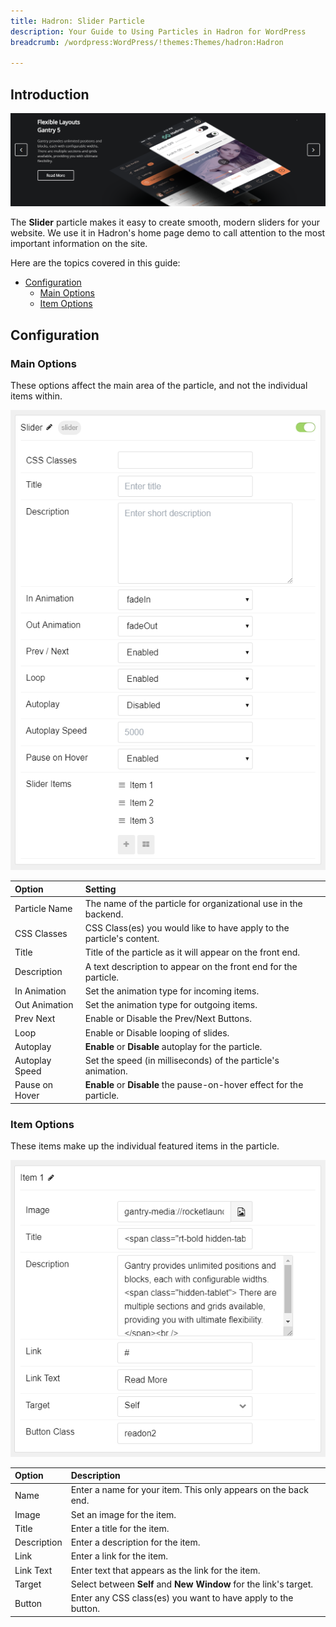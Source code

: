 ```yaml
---
title: Hadron: Slider Particle
description: Your Guide to Using Particles in Hadron for WordPress
breadcrumb: /wordpress:WordPress/!themes:Themes/hadron:Hadron

---
```


## Introduction

![](assets/particle_slider1.png)

The **Slider** particle makes it easy to create smooth, modern sliders for your website. We use it in Hadron's home page demo to call attention to the most important information on the site.

Here are the topics covered in this guide:

* [Configuration](#configuration)
    - [Main Options](#main-options)
    - [Item Options](#item-options)

## Configuration

### Main Options

These options affect the main area of the particle, and not the individual items within.

![](assets/particle_slider2.png)

| Option          | Setting                                                               |
| :-----          | :-----                                                                |
| Particle Name   | The name of the particle for organizational use in the backend.       |
| CSS Classes     | CSS Class(es) you would like to have apply to the particle's content. |
| Title           | Title of the particle as it will appear on the front end.             |
| Description     | A text description to appear on the front end for the particle.       |
| In Animation    | Set the animation type for incoming items.                            |
| Out Animation   | Set the animation type for outgoing items.                            |
| Prev Next       | Enable or Disable the Prev/Next Buttons.                              |
| Loop            | Enable or Disable looping of slides.                                  |
| Autoplay        | **Enable** or **Disable** autoplay for the particle.                  |
| Autoplay Speed  | Set the speed (in milliseconds) of the particle's animation.          |
| Pause on Hover  | **Enable** or **Disable** the pause-on-hover effect for the particle. |

### Item Options

These items make up the individual featured items in the particle.

![](assets/particle_slider3.png)

| Option             | Description                                                       |
| :-----             | :-----                                                            |
| Name               | Enter a name for your item. This only appears on the back end.    |
| Image              | Set an image for the item.                                        |
| Title              | Enter a title for the item.                                       |
| Description        | Enter a description for the item.                                 |
| Link               | Enter a link for the item.                                        |
| Link Text          | Enter text that appears as the link for the item.                 |
| Target             | Select between **Self** and **New Window** for the link's target. |
| Button             | Enter any CSS class(es) you want to have apply to the button.     |
